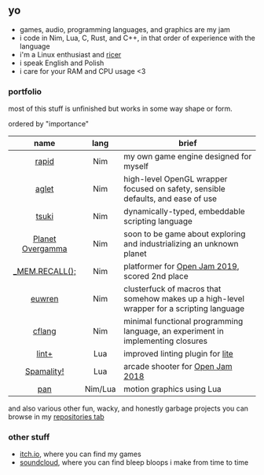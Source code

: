## yo

- games, audio, programming languages, and graphics are my jam
- i code in Nim, Lua, C, Rust, and C++, in that order of experience with the language
- i'm a Linux enthusiast and [ricer](https://github.com/liquidev/rice-archive)
- i speak English and Polish
- i care for your RAM and CPU usage <3

### portfolio

most of this stuff is unfinished but works in some way shape or form.

ordered by "importance"

| name | lang | brief |
| :-: | :-: | --- |
| [rapid](https://github.com/liquidev/rapid) | Nim | my own game engine designed for myself |
| [aglet](https://github.com/liquidev/aglet) | Nim | high-level OpenGL wrapper focused on safety, sensible defaults, and ease of use |
| [tsuki](https://github.com/liquidev/tsuki) | Nim | dynamically-typed, embeddable scripting language |
| [Planet Overgamma](https://github.com/liquidev/planet-overgamma) | Nim | soon to be game about exploring and industrializing an unknown planet |
| [\_MEM.RECALL();](https://github.com/liquidev/memrecall) | Nim | platformer for [Open Jam 2019](https://itch.io/jam/open-jam-2019), scored 2nd place |
| [euwren](https://github.com/liquidev/euwren) | Nim | clusterfuck of macros that somehow makes up a high-level wrapper for a scripting language |
| [cflang](https://github.com/liquidev/cflang) | Nim | minimal functional programming language, an experiment in implementing closures |
| [lint+](https://github.com/liquidev/lintplus) | Lua | improved linting plugin for [lite](https://github.com/rxi/lite) |
| [Spamality!](https://github.com/liquidev/spamality) | Lua | arcade shooter for [Open Jam 2018](https://itch.io/jam/open-jam-2018) |
| [pan](https://github.com/liquidev/pan) | Nim/Lua | motion graphics using Lua |

and also various other fun, wacky, and honestly garbage projects you can browse in my [repositories tab](https://github.com/liquidev?tab=repositories)

### other stuff

- [itch.io](https://lqdev.itch.io/), where you can find my games
- [soundcloud](https://soundcloud.com/daknus), where you can find bleep bloops i make from time to time
